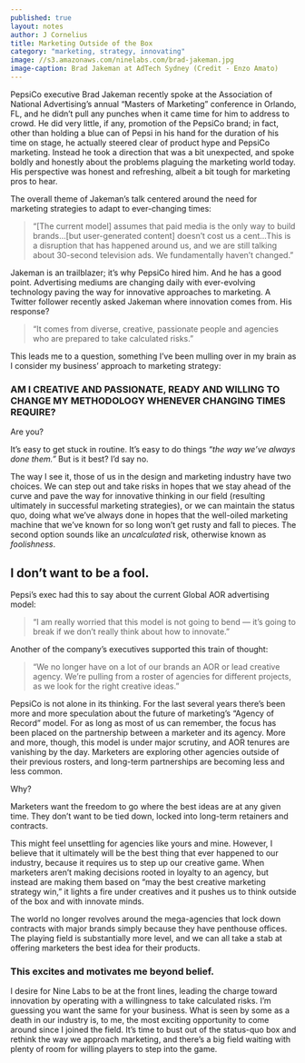 ```yaml
---
published: true
layout: notes
author: J Cornelius
title: Marketing Outside of the Box
category: "marketing, strategy, innovating"
image: //s3.amazonaws.com/ninelabs.com/brad-jakeman.jpg
image-caption: Brad Jakeman at AdTech Sydney (Credit - Enzo Amato)
---
```



PepsiCo executive Brad Jakeman recently spoke at the Association of National Advertising’s annual “Masters of Marketing” conference in Orlando, FL, and he didn’t pull any punches when it came time for him to address to crowd. He did very little, if any, promotion of the PepsiCo brand; in fact, other than holding a blue can of Pepsi in his hand for the duration of his time on stage, he actually steered clear of product hype and PepsiCo marketing. Instead he took a direction that was a bit unexpected, and spoke boldly and honestly about the problems plaguing the marketing world today. His perspective was honest and refreshing, albeit a bit tough for marketing pros to hear.

The overall theme of Jakeman’s talk centered around the need for marketing strategies to adapt to ever-changing times:

> “[The current model] assumes that paid media is the only way to build brands…[but user-generated content] doesn’t cost us a cent...This is a disruption that has happened around us, and we are still talking about 30-second television ads. We fundamentally haven’t changed.”

Jakeman is an trailblazer; it’s why PepsiCo hired him. And he has a good point. Advertising mediums are changing daily with ever-evolving technology paving the way for innovative approaches to marketing. A Twitter follower recently asked Jakeman where innovation comes from. His response?

> “It comes from diverse, creative, passionate people and agencies who are prepared to take calculated risks.”

This leads me to a question, something I’ve been mulling over in my brain as I consider my business’ approach to marketing strategy:

### AM I CREATIVE AND PASSIONATE, READY AND WILLING TO CHANGE MY METHODOLOGY WHENEVER CHANGING TIMES REQUIRE?

Are you?

It’s easy to get stuck in routine. It’s easy to do things _“the way we’ve always done them.”_ But is it best? I’d say no.

The way I see it, those of us in the design and marketing industry have two choices. We can step out and take risks in hopes that we stay ahead of the curve and pave the way for innovative thinking in our field (resulting ultimately in successful marketing strategies), or we can maintain the status quo, doing what we’ve always done in hopes that the well-oiled marketing machine that we’ve known for so long won’t get rusty and fall to pieces. The second option sounds like an _uncalculated_ risk, otherwise known as _foolishness_.

## I don’t want to be a fool.

Pepsi’s exec had this to say about the current Global AOR advertising model:

> “I am really worried that this model is not going to bend — it’s going to break if we don’t really think about how to innovate.”

Another of the company’s executives supported this train of thought:

> “We no longer have on a lot of our brands an AOR or lead creative agency. We’re pulling from a roster of agencies for different projects, as we look for the right creative ideas.”

PepsiCo is not alone in its thinking. For the last several years there’s been more and more speculation about the future of marketing’s “Agency of Record” model. For as long as most of us can remember, the focus has been placed on the partnership between a marketer and its agency. More and more, though, this model is under major scrutiny, and AOR tenures are vanishing by the day. Marketers are exploring other agencies outside of their previous rosters, and long-term partnerships are becoming less and less common.

Why?

Marketers want the freedom to go where the best ideas are at any given time. They don’t want to be tied down, locked into long-term retainers and contracts.

This might feel unsettling for agencies like yours and mine. However, I believe that it ultimately will be the best thing that ever happened to our industry, because it requires us to step up our creative game. When marketers aren’t making decisions rooted in loyalty to an agency, but instead are making them based on “may the best creative marketing strategy win,” it lights a fire under creatives and it pushes us to think outside of the box and with innovate minds.

The world no longer revolves around the mega-agencies that lock down contracts with major brands simply because they have penthouse offices. The playing field is substantially more level, and we can all take a stab at offering marketers the best idea for their products.

### This excites and motivates me beyond belief.

I desire for Nine Labs to be at the front lines, leading the charge toward innovation by operating with a willingness to take calculated risks. I’m guessing you want the same for your business. What is seen by some as a death in our industry is, to me, the most exciting opportunity to come around since I joined the field. It’s time to bust out of the status-quo box and rethink the way we approach marketing, and there’s a big field waiting with plenty of room for willing players to step into the game.
